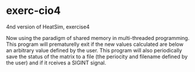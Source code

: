 # exerc-cio4
4nd version of HeatSim, exercise4

Now using the paradigm of shared memory in multi-threaded programming.
This program will prematurelly exit if the new values calculated are below an arbitrary value defined by the user.
This program will also periodically save the status of the matrix to a file (the periocity and filename defined by the user)
and if it rceives a SIGINT signal.
